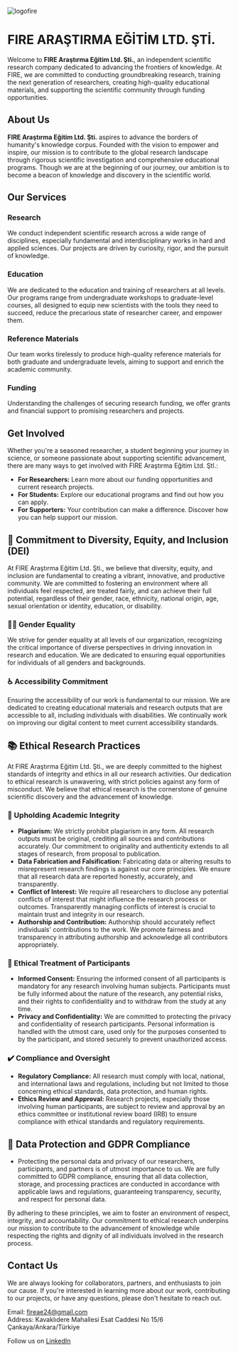 <p align="center">

  ![logofire](https://github.com/fire-ae/fire-ae.github.io/assets/162897064/66fa67e8-633e-4ed2-a23e-5fab6beeaa47)
</p>

# FIRE ARAŞTIRMA EĞİTİM LTD. ŞTİ.

Welcome to **FIRE Araştırma Eğitim Ltd. Şti.**, an independent scientific research company dedicated to advancing the frontiers of knowledge. At FIRE, we are committed to conducting groundbreaking research, training the next generation of researchers, creating high-quality educational materials, and supporting the scientific community through funding opportunities.

## About Us

**FIRE Araştırma Eğitim Ltd. Şti.** aspires to advance the borders of humanity's knowledge corpus. Founded with the vision to empower and inspire, our mission is to contribute to the global research landscape through rigorous scientific investigation and comprehensive educational programs. Though we are at the beginning of our journey, our ambition is to become a beacon of knowledge and discovery in the scientific world.

## Our Services

### Research

We conduct independent scientific research across a wide range of disciplines, especially fundamental and interdisciplinary works in hard and applied sciences. Our projects are driven by curiosity, rigor, and the pursuit of knowledge.

### Education

We are dedicated to the education and training of researchers at all levels. Our programs range from undergraduate workshops to graduate-level courses, all designed to equip new scientists with the tools they need to succeed, reduce the precarious state of researcher career, and empower them.

### Reference Materials

Our team works tirelessly to produce high-quality reference materials for both graduate and undergraduate levels, aiming to support and enrich the academic community.

### Funding

Understanding the challenges of securing research funding, we offer grants and financial support to promising researchers and projects.

## Get Involved

Whether you're a seasoned researcher, a student beginning your journey in science, or someone passionate about supporting scientific advancement, there are many ways to get involved with FIRE Araştırma Eğitim Ltd. ŞtI.:

- **For Researchers:** Learn more about our funding opportunities and current research projects.
- **For Students:** Explore our educational programs and find out how you can apply.
- **For Supporters:** Your contribution can make a difference. Discover how you can help support our mission.

## 🌈 Commitment to Diversity, Equity, and Inclusion (DEI)

At FIRE Araştırma Eğitim Ltd. Şti., we believe that diversity, equity, and inclusion are fundamental to creating a vibrant, innovative, and productive community. We are committed to fostering an environment where all individuals feel respected, are treated fairly, and can achieve their full potential, regardless of their gender, race, ethnicity, national origin, age, sexual orientation or identity, education, or disability.

### 👩‍🔬 Gender Equality

We strive for gender equality at all levels of our organization, recognizing the critical importance of diverse perspectives in driving innovation in research and education. We are dedicated to ensuring equal opportunities for individuals of all genders and backgrounds.

### ♿ Accessibility Commitment

Ensuring the accessibility of our work is fundamental to our mission. We are dedicated to creating educational materials and research outputs that are accessible to all, including individuals with disabilities. We continually work on improving our digital content to meet current accessibility standards.

## 📚 Ethical Research Practices

At FIRE Araştırma Eğitim Ltd. Şti., we are deeply committed to the highest standards of integrity and ethics in all our research activities. Our dedication to ethical research is unwavering, with strict policies against any form of misconduct. We believe that ethical research is the cornerstone of genuine scientific discovery and the advancement of knowledge.

### 🚫 Upholding Academic Integrity

- **Plagiarism:** We strictly prohibit plagiarism in any form. All research outputs must be original, crediting all sources and contributions accurately. Our commitment to originality and authenticity extends to all stages of research, from proposal to publication.
- **Data Fabrication and Falsification:** Fabricating data or altering results to misrepresent research findings is against our core principles. We ensure that all research data are reported honestly, accurately, and transparently.
- **Conflict of Interest:** We require all researchers to disclose any potential conflicts of interest that might influence the research process or outcomes. Transparently managing conflicts of interest is crucial to maintain trust and integrity in our research.
- **Authorship and Contribution:** Authorship should accurately reflect individuals' contributions to the work. We promote fairness and transparency in attributing authorship and acknowledge all contributors appropriately.

### 🤝 Ethical Treatment of Participants

- **Informed Consent:** Ensuring the informed consent of all participants is mandatory for any research involving human subjects. Participants must be fully informed about the nature of the research, any potential risks, and their rights to confidentiality and to withdraw from the study at any time.
- **Privacy and Confidentiality:** We are committed to protecting the privacy and confidentiality of research participants. Personal information is handled with the utmost care, used only for the purposes consented to by the participant, and stored securely to prevent unauthorized access.

### ✔️ Compliance and Oversight

- **Regulatory Compliance:** All research must comply with local, national, and international laws and regulations, including but not limited to those concerning ethical standards, data protection, and human rights.
- **Ethics Review and Approval:** Research projects, especially those involving human participants, are subject to review and approval by an ethics committee or institutional review board (IRB) to ensure compliance with ethical standards and regulatory requirements.

## 💾 Data Protection and GDPR Compliance

- Protecting the personal data and privacy of our researchers, participants, and partners is of utmost importance to us. We are fully committed to GDPR compliance, ensuring that all data collection, storage, and processing practices are conducted in accordance with applicable laws and regulations, guaranteeing transparency, security, and respect for personal data.

By adhering to these principles, we aim to foster an environment of respect, integrity, and accountability. Our commitment to ethical research underpins our mission to contribute to the advancement of knowledge while respecting the rights and dignity of all individuals involved in the research process.


## Contact Us

We are always looking for collaborators, partners, and enthusiasts to join our cause. If you're interested in learning more about our work, contributing to our projects, or have any questions, please don't hesitate to reach out.

Email: [fireae24@gmail.com](mailto:fireae24@gmail.com)  
Address: Kavaklıdere Mahallesi Esat Caddesi No 15/6 Çankaya/Ankara/Türkiye

Follow us on [LinkedIn](https://www.linkedin.com/company/102201413/admin/feed/posts/) 
